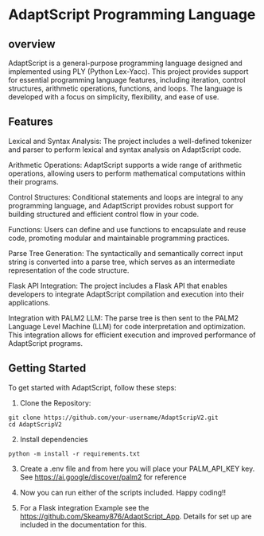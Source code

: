 # AdaptScript Programming Language
## overview
AdaptScript is a general-purpose programming language designed and implemented using PLY (Python Lex-Yacc). This project provides support for essential programming language features, including iteration, control structures, arithmetic operations, functions, and loops. The language is developed with a focus on simplicity, flexibility, and ease of use.

## Features
Lexical and Syntax Analysis: The project includes a well-defined tokenizer and parser to perform lexical and syntax analysis on AdaptScript code.

Arithmetic Operations: AdaptScript supports a wide range of arithmetic operations, allowing users to perform mathematical computations within their programs.

Control Structures: Conditional statements and loops are integral to any programming language, and AdaptScript provides robust support for building structured and efficient control flow in your code.

Functions: Users can define and use functions to encapsulate and reuse code, promoting modular and maintainable programming practices.

Parse Tree Generation: The syntactically and semantically correct input string is converted into a parse tree, which serves as an intermediate representation of the code structure.

Flask API Integration: The project includes a Flask API that enables developers to integrate AdaptScript compilation and execution into their applications.

Integration with PALM2 LLM: The parse tree is then sent to the PALM2 Language Level Machine (LLM) for code interpretation and optimization. This integration allows for efficient execution and improved performance of AdaptScript programs.

## Getting Started
To get started with AdaptScript, follow these steps:

1. Clone the Repository:
```
git clone https://github.com/your-username/AdaptScripV2.git
cd AdaptScripV2
```
2. Install dependencies
```
python -m install -r requirements.txt
```
3. Create a .env file and from here you will place your PALM_API_KEY key. See https://ai.google/discover/palm2 for reference
4. Now you can run either of the scripts included. Happy coding!!

5. For a Flask integration Example see the https://github.com/Skeamy876/AdaptScript_App. Details for set up are included in the documentation for this.


